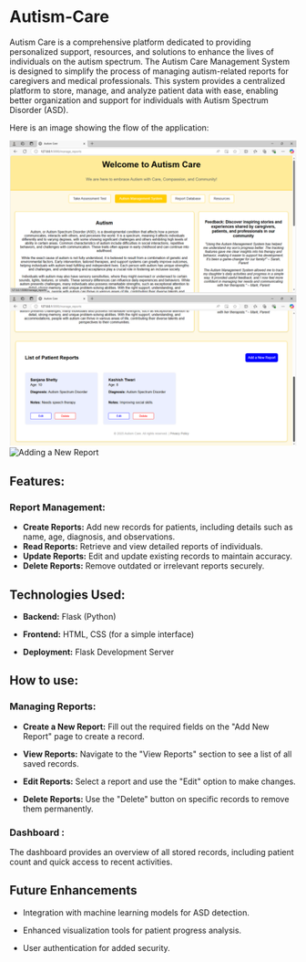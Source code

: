 # Autism-Care

Autism Care is a comprehensive platform dedicated to providing personalized support, resources, and solutions to enhance the lives of individuals on the autism spectrum. The Autism Care Management System is designed to simplify the process of managing autism-related reports for caregivers and medical professionals. This system provides a centralized platform to store, manage, and analyze patient data with ease, enabling better organization and support for individuals with Autism Spectrum Disorder (ASD).

Here is an image showing the flow of the application:

![Dashboard](https://github.com/SK-21-D3v/Autism-Care/blob/main/Screenshot%20(1374).png?raw=true)
![List Of Reports](https://github.com/SK-21-D3v/Autism-Care/blob/main/Screenshot%20(1375).png?raw=true)
![Adding a New Report](images/app-flow-diagram.png)

## Features:

### Report Management:
- **Create Reports:** Add new records for patients, including details such as name, age, diagnosis, and observations.<br>
- **Read Reports:** Retrieve and view detailed reports of individuals.<br>
- **Update Reports:** Edit and update existing records to maintain accuracy.<br>
- **Delete Reports:** Remove outdated or irrelevant reports securely.<br>

## Technologies Used: 

- **Backend:** Flask (Python)<br>

- **Frontend:** HTML, CSS (for a simple interface)<br>

- **Deployment:** Flask Development Server<br>

## How to use:
### Managing Reports:

- **Create a New Report:** Fill out the required fields on the "Add New Report" page to create a record.<br>

- **View Reports:** Navigate to the "View Reports" section to see a list of all saved records.<br>

- **Edit Reports:** Select a report and use the "Edit" option to make changes.<br>

- **Delete Reports:** Use the "Delete" button on specific records to remove them permanently.<br>

### Dashboard :
The dashboard provides an overview of all stored records, including patient count and quick access to recent activities.<br>

## Future Enhancements

- Integration with machine learning models for ASD detection.<br>

- Enhanced visualization tools for patient progress analysis.<br>

- User authentication for added security.<br>
